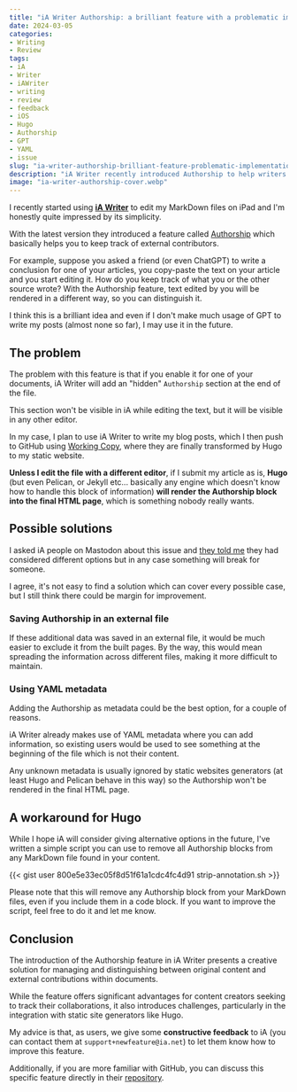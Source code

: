 ```yaml
---
title: "iA Writer Authorship: a brilliant feature with a problematic implementation"
date: 2024-03-05
categories:
- Writing
- Review
tags: 
- iA
- Writer
- iAWriter
- writing
- review
- feedback
- iOS
- Hugo
- Authorship
- GPT
- YAML
- issue
slug: "ia-writer-authorship-brilliant-feature-problematic-implementation"
description: "iA Writer recently introduced Authorship to help writers keep track of external contributors. The feature is brilliant but its implementation creates issues for static websites generators. I implemented a workaround and wrote some feedback for iA."
image: "ia-writer-authorship-cover.webp"
---
```


I recently started using **[iA Writer](https://ia.net/writer)** to edit my MarkDown files on iPad and I'm honestly quite impressed by its simplicity.

With the latest version they introduced a feature called [Authorship](https://ia.net/writer/support/editor/authorship) which basically helps you to keep track of external contributors.

For example, suppose you asked a friend (or even ChatGPT) to write a conclusion for one of your articles, you copy-paste the text on your article and you start editing it. How do you keep track of what you or the other source wrote? With the Authorship feature, text edited by you will be rendered in a different way, so you can distinguish it.

I think this is a brilliant idea and even if I don't make much usage of GPT to write my posts (almost none so far), I may use it in the future.

## The problem

The problem with this feature is that if you enable it for one of your documents, iA Writer will add an "hidden" `Authorship` section at the end of the file. 

This section won't be visible in iA while editing the text, but it will be visible in any other editor.

In my case, I plan to use iA Writer to write my blog posts, which I then push to GitHub using [Working Copy](https://workingcopy.app/), where they are finally transformed by Hugo to my static website.

**Unless I edit the file with a different editor**, if I submit my article as is, **Hugo** (but even Pelican, or Jekyll etc... basically any engine which doesn't know how to handle this block of information) **will render the Authorship block into the final HTML page**, which is something nobody really wants.

## Possible solutions

I asked iA people on Mastodon about this issue and [they told me](https://mastodon.online/@ia/112037948788436778) they had considered different options but in any case something will break for someone.

I agree, it's not easy to find a solution which can cover every possible case, but I still think there could be margin for improvement.

### Saving Authorship in an external file

If these additional data was saved in an external file, it would be much easier to exclude it from the built pages. By the way, this would mean spreading the information across different files, making it more difficult to maintain.

### Using YAML metadata

Adding the Authorship as metadata could be the best option, for a couple of reasons.

iA Writer already makes use of YAML metadata where you can add information, so existing users would be used to see something at the beginning of the file which is not their content.

Any unknown metadata is usually ignored by static websites generators (at least Hugo and Pelican behave in this way) so the Authorship won't be rendered in the final HTML page.

## A workaround for Hugo

While I hope iA will consider giving alternative options in the future, I've written a simple script you can use to remove all Authorship blocks from any MarkDown file found in your content.

{{< gist user 800e5e33ec05f8d51f61a1cdc4fc4d91 strip-annotation.sh >}}

Please note that this will remove any Authorship block from your MarkDown files, even if you include them in a code block. If you want to improve the script, feel free to do it and let me know.

## Conclusion

The introduction of the Authorship feature in iA Writer presents a creative solution for managing and distinguishing between original content and external contributions within documents. 

While the feature offers significant advantages for content creators seeking to track their collaborations, it also introduces challenges, particularly in the integration with static site generators like Hugo.

My advice is that, as users, we give some **constructive feedback** to iA (you can contact them at `support+newfeature@ia.net`) to let them know how to improve this feature.

Additionally, if you are more familiar with GitHub, you can discuss this specific feature directly in their [repository](https://github.com/iainc/Markdown-Annotations).
